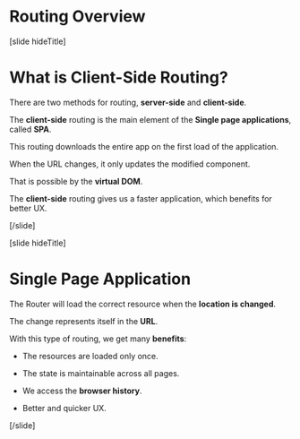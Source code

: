 # Routing Overview

[slide hideTitle]

# What is Client-Side Routing?

There are two methods for routing, **server-side** and **client-side**.

The **client-side** routing is the main element of the **Single page applications**, called **SPA**.

This routing downloads the entire app on the first load of the application.

When the URL changes, it only updates the modified component.

That is possible by the **virtual DOM**.

The **client-side** routing gives us a faster application, which benefits for better UX.

[/slide]

[slide hideTitle]

# Single Page Application

The Router will load the correct resource when the **location is changed**.

The change represents itself in the **URL**.

With this type of routing, we get many **benefits**:

- The resources are loaded only once.

- The state is maintainable across all pages.

- We access the **browser history**.

- Better and quicker UX.

[/slide]
